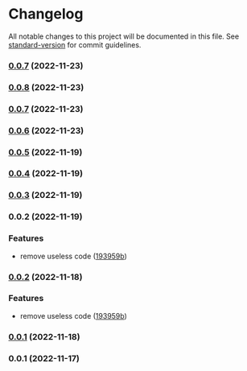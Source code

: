 # Changelog

All notable changes to this project will be documented in this file. See [standard-version](https://github.com/conventional-changelog/standard-version) for commit guidelines.

### [0.0.7](https://github.com/huogui/vue-next-ellipsis/compare/v0.0.8...v0.0.7) (2022-11-23)

### [0.0.8](https://github.com/huogui/vue-next-ellipsis/compare/v0.0.6...v0.0.8) (2022-11-23)

### [0.0.7](https://github.com/huogui/vue-next-ellipsis/compare/v0.0.6...v0.0.7) (2022-11-23)

### [0.0.6](https://github.com/huogui/vue-next-ellipsis/compare/v0.0.7...v0.0.6) (2022-11-23)

### [0.0.5](https://github.com/huogui/vue-next-ellipsis/compare/v0.0.4...v0.0.5) (2022-11-19)

### [0.0.4](https://github.com/huogui/vue-next-ellipsis/compare/v0.0.3...v0.0.4) (2022-11-19)

### [0.0.3](https://github.com/huogui/vue-next-ellipsis/compare/v0.0.2...v0.0.3) (2022-11-19)

### 0.0.2 (2022-11-19)


### Features

* remove useless code ([193959b](https://github.com/huogui/vue-next-ellipsis/commit/193959ba70af7fb8c7c623450c7b2dd21d206a80))

### [0.0.2](https://github.com/huogui/vue-next-ellipsis/compare/v0.0.1...v0.0.2) (2022-11-18)


### Features

* remove useless code ([193959b](https://github.com/huogui/vue-next-ellipsis/commit/193959ba70af7fb8c7c623450c7b2dd21d206a80))

### [0.0.1](https://github.com/huogui/vue-next-ellipsis/compare/v0.0.2...v0.0.1) (2022-11-18)

### 0.0.1 (2022-11-17)
